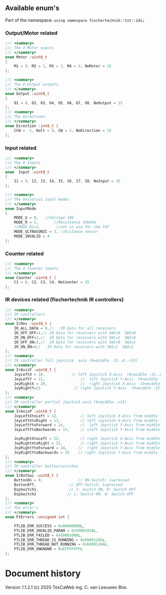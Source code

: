 ## Available enum's
Part of the namespace:
```using namespace fischertechnik::txt::ids;```
### Output/Motor related
```C
/// <summary>
/// The 4 Motor ouputs
/// </summary>
enum Motor :uint8_t
{
	M1 = 0, M2 = 1, M3 = 2, M4 = 3, NoMotor = 15
};

/// <summary>
/// The 8 Output outputs
/// </summary>
enum Output :uint8_t
{
	O1 = 0, O2, O3, O4, O5, O6, O7, O8, NoOutput = 15
};
/// <summary>
/// The Directions
/// </summary>
enum Direction :int8_t {
	CCW = -1, Halt = 0, CW = 1, NoDirection = 15
};
```
### Input related
```C
/// <summary>
/// The 8 Inputs 
/// </summary>
enum  Input :uint8_t
{
	I1 = 0, I2, I3, I4, I5, I6, I7, I8, NoInput = 15
};

/// <summary>
/// The Universal Input modes
/// </summary>
enum InputMode
{
	MODE_U = 0,   //Voltage 10V
	MODE_R = 1,       //Resistance 10kOhm
	//MODE_R2=2,       //not in use for the TXT
	MODE_ULTRASONIC = 3, //Distance sensor
	MODE_INVALID = 4
};
```
### Counter related
```C
/// <summary>
/// The 4 Counter inputs
/// </summary>
enum Counter :uint8_t {
	C1 = 0, C2, C3, C4, NoCounter = 15
};
```
### IR devices related (fischertechnik IR controllers)
```C
/// <summary>
/// IR controllers 
/// </summary>
enum IrDev :uint8_t {
	IR_ALL_DATA = 0,//  :IR Data for all receivers
	IR_OFF_OFF=1,// IR Data for receivers with SW1=0  SW2=0
	IR_ON_OFF=2,//  IR Data for receivers with SW1=1  SW2=0
	IR_OFF_ON=3,//  IR Data for receivers with SW1=0  SW2=1
	IR_ON_ON=4//   IR Data for receivers with SW1=1  SW2=1
};
/// <summary>
/// IR controller full joystick  axis (0=middle -15..0..+15)
/// </summary>
enum IrAxisF :uint8_t {
	JoyLeftX = 10,            // left Joystick X-Axis  (0=middle -15..0..+15)
	JoyLeftY = 11,                //  left Joystick Y-Axis  (0=middle -15..0..+15)
	JoyRightX = 20,               //  right Joystick X-Axis  (0=middle -15..0..+15)
	JoyRightY=21               // right Joystick Y-Axis  (0=middle -15..0..+15)
};
/// <summary>
/// IR controller partial joystick axis (0=middle..+15) 
/// </summary>
enum IrAxisP :uint8_t {
	JoyLeftXtoLeft = 12,          // left Joystick X-Axis from middle to left maximum (0=middle..+15)
	JoyLeftXtoRight = 13,         // left Joystick X-Axis from middle to right maximum (0=middle..+15)
	JoyLeftYtoForward = 14,       //  left Joystick Y-Axis from middle to forward maximum (0=middle..+15)
	JoyLeftYtoBackwards = 15,     // uleft Joystick Y-Axis from middle to backwards maximum (0=middle..+15)

	JoyRightXtoLeft = 22,         // right Joystick X-Axis from middle to left maximum (0=middle..+15)
	JoyRightXtoRight = 23,        // right Joystick Y-Axis from middle to forward maximum (0=middle..+15)
	JoyRightYtoForward = 24,     //  right Joystick Y-Axis from middle to forward maximum (0=middle..+15)
	JoyRightYtoBackwards = 25    // right Joystick Y-Axis from middle to backwards maximum (0=middle..+15)
};
/// <summary>
/// IR controller button/switches
/// </summary>
enum IrButSwi :uint8_t {
	ButtonOn = 0,                // ON-Switch: 1=pressed 
	ButtonOff,               // OFF-Switch: 1=pressed
	DipSwitch1,              // 1: Switch ON, 0: Switch OFF
	DipSwitch2              // 1: Switch ON, 0: Switch OFF
};
/// <summary>
/// The error's
/// </summary>
enum FtErrors :unsigned int {

	FTLIB_ERR_SUCCESS = 0x00000000L,
	FTLIB_ERR_INVALID_PARAM = 0xE0001018L,
	FTLIB_ERR_FAILED = 0xE0001000L,
	FTLIB_ERR_THREAD_IS_RUNNING = 0xE00012A5L,
	FTLIB_ERR_THREAD_NOT_RUNNING = 0xE00012A6L,
	FTLIB_ERR_UNKNOWN = 0xEFFFFFFFL
};
```

# Document history
Version 1.1.2.1
(c) 2020 TesCaWeb ing. C. van Leeuwen Btw.
